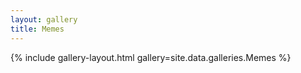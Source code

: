 ```yaml
---
layout: gallery
title: Memes
---
```


{% include gallery-layout.html gallery=site.data.galleries.Memes %}
